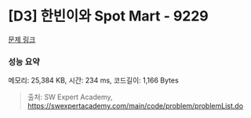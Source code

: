 # [D3] 한빈이와 Spot Mart - 9229 

[문제 링크](https://swexpertacademy.com/main/code/problem/problemDetail.do?contestProbId=AW8Wj7cqbY0DFAXN) 

### 성능 요약

메모리: 25,384 KB, 시간: 234 ms, 코드길이: 1,166 Bytes



> 출처: SW Expert Academy, https://swexpertacademy.com/main/code/problem/problemList.do